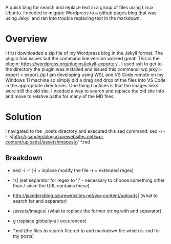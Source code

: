 A quick blog for search and replace text in a group of files using Linux Ubuntu.  I needed to migrate Wordpress to a github pages blog that was using Jekyll and ran into trouble replacing text in the markdown.

# Overview
I first downloaded a zip file of my Wordpress blog in the Jekyll format.  The plugin had issues but the command line version worked great!
This is the plugin:  https://wordpress.org/plugins/jekyll-exporter/  .  I used ssh to get to the directory the plugin was installed and issued this command: wp jekyll-export > export.zip
I am developing using WSL and VS Code remote on my Windows 11 machine so simply did a drag and drop of the files into VS Code in the appropriate directories.  One thing I notices is that the images links were still the old site.  I needed a way to search and replace the old site info and move to relative paths for many of the MD files.

# Solution
I navigated to the _posts directory and executed this sed command: sed -i -r 's|http://jsandersblog.azurewebsites.net/wp-content/uploads|/assets/images|g' *.md

## Breakdown
- sed -i -r  (-i = inplace modify the file  -r = extended regex)

- 's| (set separator for regex to '|' - necessary to choose something other than / since the URL contains these)

 - http://jsandersblog.azurewebsites.net/wp-content/uploads| (what to search for and separator)

- /assets/images| (what to replace the former string with and separator)

- g (replace globally-all occurences)

- *.md (the files to search filtered to and markdown file which is .md for my posts)
